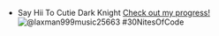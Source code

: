 

- Say Hii To Cutie Dark Knight
  [Check out my progress!](https://www.codedex.io/@laxman999music25663/30-nites-of-code)  
  ![@laxman999music25663 #30NitesOfCode](https://www.codedex.io/api/petStatus?user=laxman999music25663)
